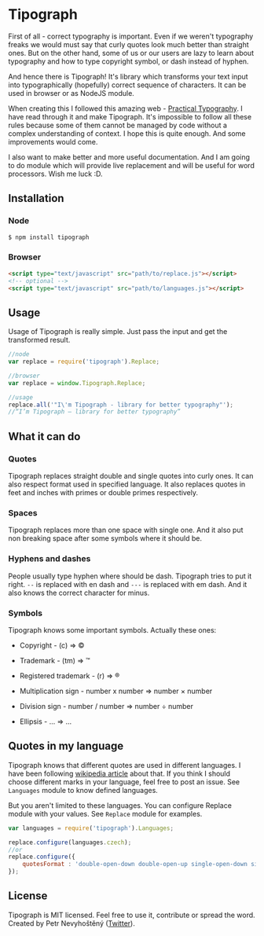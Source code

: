 # Tipograph

First of all - correct typography is important. Even if we weren't typography freaks we would must say that curly quotes look much better than straight ones. But on the other hand, some of us or our users are lazy to learn about typography and how to type copyright symbol, or dash instead of hyphen.

And hence there is Tipograph! It's library which transforms your text input into typographically (hopefully) correct sequence of characters. It can be used in browser or as NodeJS module.

When creating this I followed this amazing web - [Practical Typography](http://practicaltypography.com/). I have read through it and make Tipograph. It's impossible to follow all these rules because some of them cannot be managed by code without a complex understanding of context. I hope this is quite enough. And some improvements would come.

I also want to make better and more useful documentation. And I am going to do module which will provide live replacement and will be useful for word processors. Wish me luck :D.

## Installation

### Node

```bash
$ npm install tipograph
```

### Browser

```html
<script type="text/javascript" src="path/to/replace.js"></script>
<!-- optional -->
<script type="text/javascript" src="path/to/languages.js"></script>
```

## Usage

Usage of Tipograph is really simple. Just pass the input and get the transformed result.

```js
//node
var replace = require('tipograph').Replace;

//browser
var replace = window.Tipograph.Replace;

//usage
replace.all('"I\'m Tipograph - library for better typography"');
//“I’m Tipograph – library for better typography”
```

## What it can do

### Quotes

Tipograph replaces straight double and single quotes into curly ones. It can also respect format used in specified language. It also replaces quotes in feet and inches with primes or double primes respectively.

### Spaces

Tipograph replaces more than one space with single one. And it also put non breaking space after some symbols where it should be.

### Hyphens and dashes

People usually type hyphen where should be dash. Tipograph tries to put it right. `--` is replaced with en dash and `---` is replaced with em dash. And it also knows the correct character for minus.

### Symbols

Tipograph knows some important symbols. Actually these ones:

* Copyright - (c) => ©

* Trademark - (tm) => ™

* Registered trademark - (r) => ®

* Multiplication sign - number x number => number × number

* Division sign - number / number => number ÷ number

* Ellipsis - ... => …

## Quotes in my language

Tipograph knows that different quotes are used in different languages. I have been following [wikipedia article](http://en.wikipedia.org/wiki/International_variation_in_quotation_marks) about that. If you think I should choose different marks in your language, feel free to post an issue. See `Languages` module to know defined languages.

But you aren't limited to these languages. You can configure Replace module with your values. See `Replace` module for examples.

```js
var languages = require('tipograph').Languages;

replace.configure(languages.czech);
//or
replace.configure({
    quotesFormat : 'double-open-down double-open-up single-open-down single-open-up'
});
```

## License

Tipograph is MIT licensed. Feel free to use it, contribute or spread the word. Created by Petr Nevyhoštěný ([Twitter](https://twitter.com/nevyk3)).